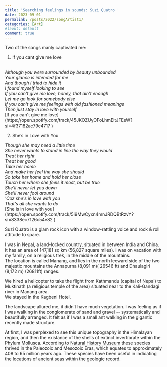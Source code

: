 ```yaml
---
title: 'Searching feelings in sounds: Suzi Quatro '
date: 2023-09-01
permalink: /posts/2022/songArtist1/
categories: [Art]
#laout: default
comment: true
---
```



Two of the songs manly captivated me: 
1) If you cant give me love
<br>
<i>
Although you were surrounded by beauty unbounded <br>
Your glance is intended for me<br>
And though I tried to hide it<br>
I found myself looking to see<br>
If you can't give me love, honey, that ain't enough <br>
Let me go look for somebody else<br>
If you can't give me feelings with old fashioned meanings<br>
Then just stay in love with yourself <br>
</i>
[If you can't give me love](https://open.spotify.com/track/45JKOZUyOFoLhmEltJFEeW?si=4f37182ac79c4717 )
<br>

2) She’s in Love with You <br>
<i>
Though she may need a little time <br>
She never wants to stand in line the way they would<br>
Treat her right<br>
Treat her good<br>
Take her home<br>
And make her feel the way she should<br>
So take her home and hold her close<br>
Touch her where she feels it most, but be true<br>
She'll never let you down<br>
She'll never fool around<br>
'Coz she's in love with you<br>
That's all she wants to do<br>
</i>
[She is in love with you](https://open.spotify.com/track/5I9MwCyxn4mnJRDQBtRzvY?si=8338ec7126c54e82 )



Suzi Quatro is a glam rock icon with a window-rattling voice and rock & roll attitude to spare.


I was in Nepal, a land-locked country, situated in between India and China. It has an area of 147,181 sq km (56,827 square miles). I was on vacation with my family, on a religious trek, in the middle of the mountains. <br>
The location is called Manang, and lies in the north leeward side of the two majestic mountains the Annapurna (8,091 m)( 26546 ft) and Dhaulagiri (8,172 m) (26811ft) ranges. 

We hired a helicopter to take the flight from Kathmandu (capital of Nepal) to Muktinath (a religious temple of the area) situated near to the Kali-Gandagi river in Manang area. <br>
We stayed in the Kagbeni Hotel. 

The landscape allured me, it didn’t have much vegetation. I was feeling as if I was walking in the conglomerate of sand and gravel -- systematically and beautifully arranged. It felt as if I was a small ant walking in the gigantic recently made structure. 

At first, I was perplexed to see this unique topography in the Himalayan region, and then the existance of the shells of extinct invertibrate within the Phylum Mollusca. According to [Natural History Museum](https://natmus.humboldt.edu/exhibits/fossil-focus-exhibits/what-ammonite) these species thrived in the Paleozoic and Mesozoic Eras, which equates to approximately 408 to 65 million years ago. These species have been useful in indicating the locations of ancient seas within the geologic record.


